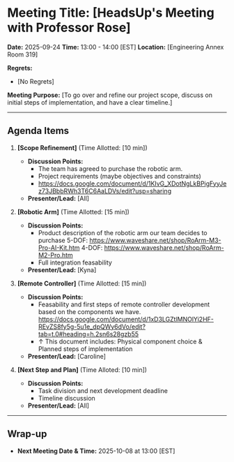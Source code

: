 # Meeting Title: [HeadsUp's Meeting with Professor Rose]

**Date:** 2025-09-24
**Time:** 13:00 - 14:00 [EST]
**Location:** [Engineering Annex Room 319]

**Regrets:**
* [No Regrets]

**Meeting Purpose:**
[To go over and refine our project scope, discuss on initial steps of implementation,
and have a clear timeline.]

---

## Agenda Items

1.  **[Scope Refinement]** (Time Allotted: [10 min])
    *   **Discussion Points:**
        *   The team has agreed to purchase the robotic arm.
        *   Project requirements (maybe objectives and constraints)
        *   <https://docs.google.com/document/d/1KIvG_XDotNgLkBPigFyyJez73JBbbRWh3T6C6AaLDVs/edit?usp=sharing>
    *   **Presenter/Lead:** [All]

2.  **[Robotic Arm]** (Time Allotted: [15 min])
    *   **Discussion Points:**
        *   Product description of the robotic arm our team decides to purchase
            5-DOF: <https://www.waveshare.net/shop/RoArm-M3-Pro-AI-Kit.htm>
            4-DOF: <https://www.waveshare.net/shop/RoArm-M2-Pro.htm>
        *   Full integration feasability
    *   **Presenter/Lead:** [Kyna]

3.  **[Remote Controller]** (Time Allotted: [15 min])
    *   **Discussion Points:**
        *   Feasability and first steps of remote controller development based on the 
            components we have.
            <https://docs.google.com/document/d/1xD3LGZtlMNOlYi2HF-REvZS8fy5g-5u1e_dpQWy6dVo/edit?tab=t.0#heading=h.2sn6s28gzb55>
        *    ↑ This document includes: Physical component choice & Planned steps of implementation
    *   **Presenter/Lead:** [Caroline]

4.  **[Next Step and Plan]** (Time Alloted: [10 min])
    *   **Discussion Points:**
        *   Task division and next development deadline
        *   Timeline discussion
    *   **Presenter/Lead:** [All]


---
<!--
## Action Items

*   **[Action Item 1 Description]**
    *   **Assigned To:** [Name]
    *   **Due Date:** YYYY-MM-DD

*   **[Action Item 2 Description]**
    *   **Assigned To:** [Name]
    *   **Due Date:** YYYY-MM-DD

---
-->

## Wrap-up

*   **Next Meeting Date & Time:** 2025-10-08 at 13:00 [EST]
<!--
*   **Future Agenda Items/Parking Lot:**
    *   [Item 1 for future discussion]
    *   [Item 2 for future discussion]
-->
